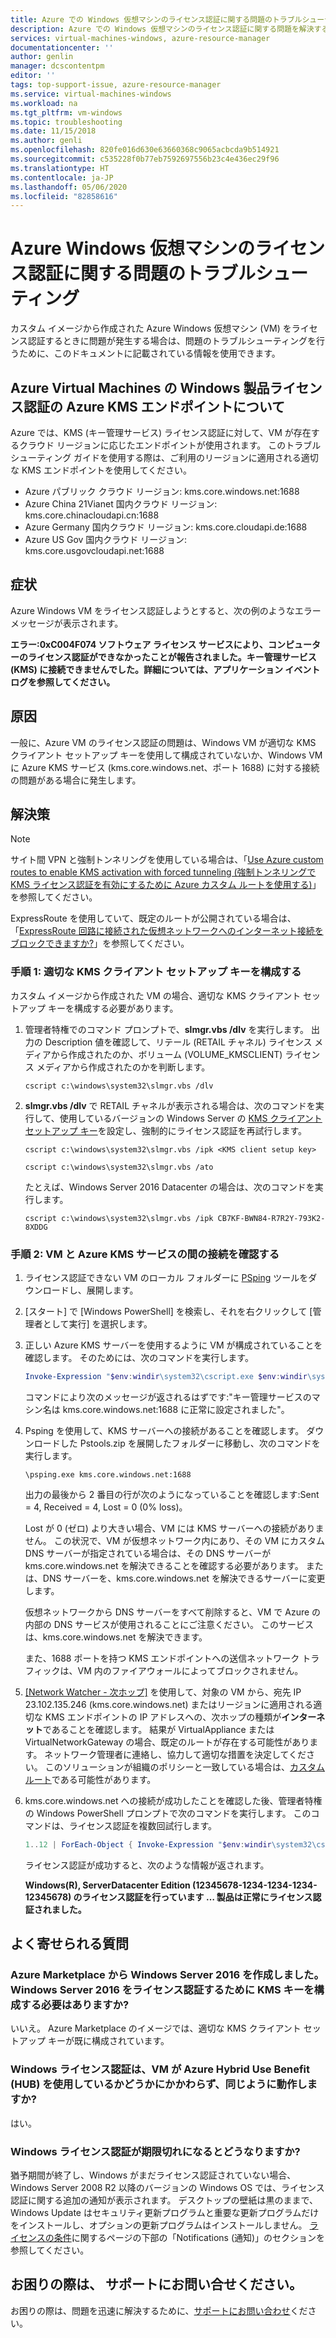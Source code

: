 ```yaml
---
title: Azure での Windows 仮想マシンのライセンス認証に関する問題のトラブルシューティング | Microsoft Docs
description: Azure での Windows 仮想マシンのライセンス認証に関する問題を解決するためのトラブルシューティングの手順を示します
services: virtual-machines-windows, azure-resource-manager
documentationcenter: ''
author: genlin
manager: dcscontentpm
editor: ''
tags: top-support-issue, azure-resource-manager
ms.service: virtual-machines-windows
ms.workload: na
ms.tgt_pltfrm: vm-windows
ms.topic: troubleshooting
ms.date: 11/15/2018
ms.author: genli
ms.openlocfilehash: 820fe016d630e63660368c9065acbcda9b514921
ms.sourcegitcommit: c535228f0b77eb7592697556b23c4e436ec29f96
ms.translationtype: HT
ms.contentlocale: ja-JP
ms.lasthandoff: 05/06/2020
ms.locfileid: "82858616"
---
```

# <a name="troubleshoot-azure-windows-virtual-machine-activation-problems"></a>Azure Windows 仮想マシンのライセンス認証に関する問題のトラブルシューティング

カスタム イメージから作成された Azure Windows 仮想マシン (VM) をライセンス認証するときに問題が発生する場合は、問題のトラブルシューティングを行うために、このドキュメントに記載されている情報を使用できます。 

## <a name="understanding-azure-kms-endpoints-for-windows-product-activation-of-azure-virtual-machines"></a>Azure Virtual Machines の Windows 製品ライセンス認証の Azure KMS エンドポイントについて

Azure では、KMS (キー管理サービス) ライセンス認証に対して、VM が存在するクラウド リージョンに応じたエンドポイントが使用されます。 このトラブルシューティング ガイドを使用する際は、ご利用のリージョンに適用される適切な KMS エンドポイントを使用してください。

* Azure パブリック クラウド リージョン: kms.core.windows.net:1688
* Azure China 21Vianet 国内クラウド リージョン: kms.core.chinacloudapi.cn:1688
* Azure Germany 国内クラウド リージョン: kms.core.cloudapi.de:1688
* Azure US Gov 国内クラウド リージョン: kms.core.usgovcloudapi.net:1688

## <a name="symptom"></a>症状

Azure Windows VM をライセンス認証しようとすると、次の例のようなエラー メッセージが表示されます。

**エラー:0xC004F074 ソフトウェア ライセンス サービスにより、コンピューターのライセンス認証ができなかったことが報告されました。キー管理サービス (KMS) に接続できませんでした。詳細については、アプリケーション イベント ログを参照してください。**

## <a name="cause"></a>原因

一般に、Azure VM のライセンス認証の問題は、Windows VM が適切な KMS クライアント セットアップ キーを使用して構成されていないか、Windows VM に Azure KMS サービス (kms.core.windows.net、ポート 1688) に対する接続の問題がある場合に発生します。 

## <a name="solution"></a>解決策

>[!NOTE]
>サイト間 VPN と強制トンネリングを使用している場合は、「[Use Azure custom routes to enable KMS activation with forced tunneling (強制トンネリングで KMS ライセンス認証を有効にするために Azure カスタム ルートを使用する)](https://docs.microsoft.com/azure/vpn-gateway/vpn-gateway-about-forced-tunneling)」を参照してください。 
>
>ExpressRoute を使用していて、既定のルートが公開されている場合は、「[ExpressRoute 回路に接続された仮想ネットワークへのインターネット接続をブロックできますか?](https://docs.microsoft.com/azure/expressroute/expressroute-faqs)」を参照してください。

### <a name="step-1-configure-the-appropriate-kms-client-setup-key"></a>手順 1: 適切な KMS クライアント セットアップ キーを構成する

カスタム イメージから作成された VM の場合、適切な KMS クライアント セットアップ キーを構成する必要があります。

1. 管理者特権でのコマンド プロンプトで、**slmgr.vbs /dlv** を実行します。 出力の Description 値を確認して、リテール (RETAIL チャネル) ライセンス メディアから作成されたのか、ボリューム (VOLUME_KMSCLIENT) ライセンス メディアから作成されたのかを判断します。
  

    ```
    cscript c:\windows\system32\slmgr.vbs /dlv
    ```

2. **slmgr.vbs /dlv** で RETAIL チャネルが表示される場合は、次のコマンドを実行して、使用しているバージョンの Windows Server の [KMS クライアント セットアップ キー](https://technet.microsoft.com/library/jj612867%28v=ws.11%29.aspx?f=255&MSPPError=-2147217396)を設定し、強制的にライセンス認証を再試行します。 

    ```
    cscript c:\windows\system32\slmgr.vbs /ipk <KMS client setup key>

    cscript c:\windows\system32\slmgr.vbs /ato
     ```

    たとえば、Windows Server 2016 Datacenter の場合は、次のコマンドを実行します。

    ```
    cscript c:\windows\system32\slmgr.vbs /ipk CB7KF-BWN84-R7R2Y-793K2-8XDDG
    ```

### <a name="step-2-verify-the-connectivity-between-the-vm-and-azure-kms-service"></a>手順 2: VM と Azure KMS サービスの間の接続を確認する

1. ライセンス認証できない VM のローカル フォルダーに [PSping](https://docs.microsoft.com/sysinternals/downloads/psping) ツールをダウンロードし、展開します。 

2. [スタート] で [Windows PowerShell] を検索し、それを右クリックして [管理者として実行] を選択します。

3. 正しい Azure KMS サーバーを使用するように VM が構成されていることを確認します。 そのためには、次のコマンドを実行します。
  
    ```powershell
    Invoke-Expression "$env:windir\system32\cscript.exe $env:windir\system32\slmgr.vbs /skms kms.core.windows.net:1688"
    ```

    コマンドにより次のメッセージが返されるはずです:"キー管理サービスのマシン名は kms.core.windows.net:1688 に正常に設定されました"。

4. Psping を使用して、KMS サーバーへの接続があることを確認します。 ダウンロードした Pstools.zip を展開したフォルダーに移動し、次のコマンドを実行します。
  
    ```
    \psping.exe kms.core.windows.net:1688
    ```
   出力の最後から 2 番目の行が次のようになっていることを確認します:Sent = 4, Received = 4, Lost = 0 (0% loss)。

   Lost が 0 (ゼロ) より大きい場合、VM には KMS サーバーへの接続がありません。 この状況で、VM が仮想ネットワーク内にあり、その VM にカスタム DNS サーバーが指定されている場合は、その DNS サーバーが kms.core.windows.net を解決できることを確認する必要があります。 または、DNS サーバーを、kms.core.windows.net を解決できるサーバーに変更します。

   仮想ネットワークから DNS サーバーをすべて削除すると、VM で Azure の内部の DNS サービスが使用されることにご注意ください。 このサービスは、kms.core.windows.net を解決できます。
  
    また、1688 ポートを持つ KMS エンドポイントへの送信ネットワーク トラフィックは、VM 内のファイアウォールによってブロックされません。

5. [[Network Watcher - 次ホップ]](https://docs.microsoft.com/azure/network-watcher/network-watcher-next-hop-overview) を使用して、対象の VM から、宛先 IP 23.102.135.246 (kms.core.windows.net) またはリージョンに適用される適切な KMS エンドポイントの IP アドレスへの、次ホップの種類が**インターネット**であることを確認します。  結果が VirtualAppliance または VirtualNetworkGateway の場合、既定のルートが存在する可能性があります。  ネットワーク管理者に連絡し、協力して適切な措置を決定してください。  このソリューションが組織のポリシーと一致している場合は、[カスタム ルート](https://docs.microsoft.com/azure/virtual-machines/troubleshooting/custom-routes-enable-kms-activation)である可能性があります。

6. kms.core.windows.net への接続が成功したことを確認した後、管理者特権の Windows PowerShell プロンプトで次のコマンドを実行します。 このコマンドは、ライセンス認証を複数回試行します。

    ```powershell
    1..12 | ForEach-Object { Invoke-Expression "$env:windir\system32\cscript.exe $env:windir\system32\slmgr.vbs /ato" ; start-sleep 5 }
    ```

    ライセンス認証が成功すると、次のような情報が返されます。
    
    **Windows(R), ServerDatacenter Edition (12345678-1234-1234-1234-12345678) のライセンス認証を行っています …  製品は正常にライセンス認証されました。**

## <a name="faq"></a>よく寄せられる質問 

### <a name="i-created-the-windows-server-2016-from-azure-marketplace-do-i-need-to-configure-kms-key-for-activating-the-windows-server-2016"></a>Azure Marketplace から Windows Server 2016 を作成しました。 Windows Server 2016 をライセンス認証するために KMS キーを構成する必要はありますか? 

 
いいえ。 Azure Marketplace のイメージでは、適切な KMS クライアント セットアップ キーが既に構成されています。 

### <a name="does-windows-activation-work-the-same-way-regardless-if-the-vm-is-using-azure-hybrid-use-benefit-hub-or-not"></a>Windows ライセンス認証は、VM が Azure Hybrid Use Benefit (HUB) を使用しているかどうかにかかわらず、同じように動作しますか? 

 
はい。 
 

### <a name="what-happens-if-windows-activation-period-expires"></a>Windows ライセンス認証が期限切れになるとどうなりますか? 

 
猶予期間が終了し、Windows がまだライセンス認証されていない場合、Windows Server 2008 R2 以降のバージョンの Windows OS では、ライセンス認証に関する追加の通知が表示されます。 デスクトップの壁紙は黒のままで、Windows Update はセキュリティ更新プログラムと重要な更新プログラムだけをインストールし、オプションの更新プログラムはインストールしません。 [ライセンスの条件](https://technet.microsoft.com/library/ff793403.aspx)に関するページの下部の「Notifications (通知)」のセクションを参照してください。   

## <a name="need-help-contact-support"></a>お困りの際は、 サポートにお問い合せください。

お困りの際は、問題を迅速に解決するために、[サポートにお問い合わせ](https://portal.azure.com/?#blade/Microsoft_Azure_Support/HelpAndSupportBlade)ください。
